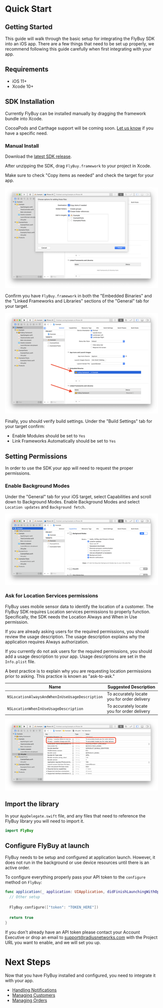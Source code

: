 # Quick Start

## Getting Started

This guide will walk through the basic setup for integrating the FlyBuy SDK into an iOS app. There are a few things that need to be set up properly, we recommend following this guide carefully when first integrating with your app.

## Requirements

- iOS 11+
- Xcode 10+

## SDK Installation

Currently FlyBuy can be installed manually by dragging the framework bundle into Xcode.

CocoaPods and Carthage support will be coming soon. [Let us know](mailto:support@radiusnetworks.com) if you have a specific need.

### Manual Install

Download the [latest SDK release](https://github.com/RadiusNetworks/flybuy-ios/releases/latest).

After unzipping the SDK, drag `FlyBuy.framework` to your project in Xcode.

Make sure to check "Copy items as needed" and check the target for your app.

![Install drag options](img/install_drag_options.png)

Confirm you have `FlyBuy.framework` in both the "Embedded Binaries" and the "Linked Frameworks and Libraries" sections of the "General" tab for your target.

![Install confirm frameworks](img/install_confirm_embedded.png)

Finally, you should verify build settings. Under the "Build Settings" tab for your target confirm:

- Enable Modules should be set to `Yes`
- Link Frameworks Automatically should be set to `Yes`

## Setting Permissions

In order to use the SDK your app will need to request the proper permissions.


### Enable Background Modes

Under the "General" tab for your iOS target, select Capabilities and scroll down to Background Modes. Enable Background Modes and select `Location updates` and `Background fetch`.

![XCode background modes](img/quickstart_background_modes.png)

### Ask for Location Services permissions

FlyBuy uses mobile sensor data to identify the location of a customer.  The FlyBuy SDK requires Location services permissions to properly function. Specifically, the SDK needs the Location Always and When in Use permission.

If you are already asking users for the required permissions, you should review the usage description. The usage description explains why the application requires Always authorization.

If you currently do not ask users for the required permissions, you should add a usage description to your app. Usage descriptions are set in the `Info.plist` file.

A best practice is to explain why you are requesting location permissions prior to asking. This practice is known as "ask-to-ask."

| Name                                           | Suggested Description                       |
| ---------------------------------------------- | ------------------------------------------- |
| `NSLocationAlwaysAndWhenInUseUsageDescription` | To accurately locate you for order delivery |
| `NSLocationWhenInUseUsageDescription`          | To accurately locate you for order delivery |

![XCode background modes](img/quickstart_location_permissions.png)

## Import the library

In your `AppDelegate.swift` file, and any files that need to reference the FlyBuy library you will need to import it.

```swift
import FlyBuy
```

## Configure FlyBuy at launch

FlyBuy needs to be setup and configured at application launch. However, it does not run in the background or use device resources until there is an active order.

To configure everything properly pass your API token to the `configure` method on `FlyBuy`:

```swift
func application(_ application: UIApplication, didFinishLaunchingWithOptions launchOptions: [UIApplication.LaunchOptionsKey: Any]?) -> Bool {
  // Other setup

  FlyBuy.configure(["token": "TOKEN_HERE"])

  return true
}
```

If you don't already have an API token please contact your Account Executive or drop an email to [support@radiusnetworks.com](mailto:support@radiusnetworks.com) with the Project URL you want to enable, and we will set you up.

# Next Steps

Now that you have FlyBuy installed and configured, you need to integrate it with your app.

- [Handling Notifications](notifications.md)
- [Managing Customers](customer.md)
- [Managing Orders](orders.md)

